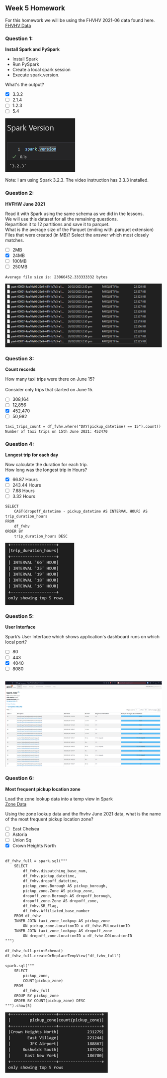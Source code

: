 ## Week 5 Homework 
For this homework we will be using the FHVHV 2021-06 data found here. [FHVHV Data](https://github.com/DataTalksClub/nyc-tlc-data/releases/download/fhvhv/fhvhv_tripdata_2021-06.csv.gz )

### Question 1: 
**Install Spark and PySpark** 

- Install Spark
- Run PySpark
- Create a local spark session
- Execute spark.version.

What's the output?
- [x] 3.3.2
- [ ] 2.1.4
- [ ] 1.2.3
- [ ] 5.4

![](resources/images/2023-02-26-14-23-15.png)

Note: I am using Spark 3.2.3.  The video instruction has 3.3.3 installed.

### Question 2: 

**HVFHW June 2021**

Read it with Spark using the same schema as we did in the lessons.</br> 
We will use this dataset for all the remaining questions.</br>
Repartition it to 12 partitions and save it to parquet.</br>
What is the average size of the Parquet (ending with .parquet extension) Files that were created (in MB)? Select the answer which most closely matches.</br>

- [ ] 2MB
- [x] 24MB
- [ ] 100MB
- [ ] 250MB

`Average file size is: 23066452.333333332 bytes`

![](resources/images/2023-02-26-14-51-53.png)

### Question 3: 

**Count records**  

How many taxi trips were there on June 15?</br></br>
Consider only trips that started on June 15.</br>

- [ ] 308,164
- [ ] 12,856
- [x] 452,470
- [ ] 50,982

```
taxi_trips_count = df_fvhv.where("DAY(pickup_datetime) == 15").count()
Number of taxi trips on 15th June 2021: 452470
```
### Question 4: 
**Longest trip for each day**  

Now calculate the duration for each trip.</br>
How long was the longest trip in Hours?</br>

- [x] 66.87 Hours
- [ ] 243.44 Hours
- [ ] 7.68 Hours
- [ ] 3.32 Hours

```
SELECT 
    CAST(dropoff_datetime - pickup_datetime AS INTERVAL HOUR) AS trip_duration_hours
FROM
    df_fvhv
ORDER BY
    trip_duration_hours DESC
```
![](resources/images/2023-02-26-15-22-35.png)

### Question 5: 

**User Interface**

 Spark’s User Interface which shows application's dashboard runs on which local port?</br>

- [ ] 80
- [ ] 443
- [x] 4040
- [ ] 8080
</br></br>

![](resources/images/2023-02-26-15-23-14.png)

### Question 6: 

**Most frequent pickup location zone**

Load the zone lookup data into a temp view in Spark</br>
[Zone Data](https://github.com/DataTalksClub/nyc-tlc-data/releases/download/misc/taxi_zone_lookup.csv)</br>

Using the zone lookup data and the fhvhv June 2021 data, what is the name of the most frequent pickup location zone?</br>

- [ ] East Chelsea
- [ ] Astoria
- [ ] Union Sq
- [x] Crown Heights North
</br></br>

```
df_fvhv_full = spark.sql("""
    SELECT
        df_fvhv.dispatching_base_num,
        df_fvhv.pickup_datetime,
        df_fvhv.dropoff_datetime,
        pickup_zone.Borough AS pickup_borough,
        pickup_zone.Zone AS pickup_zone,
        dropoff_zone.Borough AS dropoff_borough,
        dropoff_zone.Zone AS dropoff_zone,
        df_fvhv.SR_Flag,
        df_fvhv.Affiliated_base_number
    FROM df_fvhv
    INNER JOIN taxi_zone_lookpup AS pickup_zone
        ON pickup_zone.LocationID = df_fvhv.PULocationID
    INNER JOIN taxi_zone_lookpup AS dropoff_zone
        ON dropoff_zone.LocationID = df_fvhv.DOLocationID
""")   

df_fvhv_full.printSchema()
df_fvhv_full.createOrReplaceTempView("df_fvhv_full")

spark.sql("""
    SELECT 
        pickup_zone, 
        COUNT(pickup_zone)
    FROM 
        df_fvhv_full
    GROUP BY pickup_zone
    ORDER BY COUNT(pickup_zone) DESC
""").show(5)

```
![](resources/images/2023-02-26-15-38-43.png)
